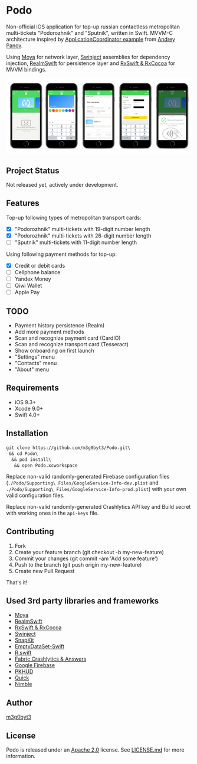 Podo
=======

Non-official iOS application for top-up russian contactless metropolitan multi-tickets "Podorozhnik" and "Sputnik", written in Swift. MVVM-C architecture inspired by [ApplicationCoordinator example](https://github.com/AndreyPanov/ApplicationCoordinator) from [Andrey Panov](https://medium.com/@panovdev). 

Using [Moya](https://github.com/Moya/Moya) for network layer, [Swinject](https://github.com/Swinject/Swinject) assemblies for dependency injection, 
 [RealmSwift](https://github.com/realm/realm-cocoa) for persistence layer and [RxSwift & RxCocoa](https://github.com/ReactiveX/RxSwift) for MVVM bindings.

![](Screenshots/iPhone1.png)


Project Status
----------------
Not released yet, actively under development.

Features
----------------
Top-up following types of metropolitan transport cards:

- [x] "Podorozhnik" multi-tickets with 19-digit number length
- [x] "Podorozhnik" multi-tickets with 26-digit number length
- [ ] "Sputnik" multi-tickets with 11-digit number length

Using following payment methods for top-up:

- [x] Credit or debit cards
- [ ] Cellphone balance
- [ ] Yandex Money
- [ ] Qiwi Wallet
- [ ] Apple Pay

TODO
----------------

- Payment history persistence (Realm)
- Add more payment methods
- Scan and recognize payment card (CardIO)
- Scan and recognize transport card (Tesseract)
- Show onboarding on first launch
- "Settings" menu
- "Contacts" menu
- "About" menu

Requirements
----------------
* iOS 9.3+
* Xcode 9.0+
* Swift 4.0+

Installation
----------------

```
git clone https://github.com/m3g0byt3/Podo.git\
 && cd Podo\
  && pod install\
   && open Podo.xcworkspace
```

Replace non-valid randomly-generated Firebase configuration files (`./Podo/Supporting\ Files/GoogleService-Info-dev.plist` and `./Podo/Supporting\ Files/GoogleService-Info-prod.plist`) with your own valid configuration files.

Replace non-valid randomly-generated Crashlytics API key and Build secret with working ones in the `api-keys` file.


Contributing
----------------
1. Fork
2. Create your feature branch (git checkout -b my-new-feature)
3. Commit your changes (git commit -am 'Add some feature')
4. Push to the branch (git push origin my-new-feature)
5. Create new Pull Request

That's it!

Used 3rd party libraries and frameworks
----------------
* [Moya](https://github.com/Moya/Moya)
* [RealmSwift](https://github.com/realm/realm-cocoa)
* [RxSwift & RxCocoa](https://github.com/ReactiveX/RxSwift)
* [Swinject](https://github.com/Swinject/Swinject)
* [SnapKit](https://github.com/SnapKit/SnapKit)
* [EmptyDataSet-Swift](https://github.com/Xiaoye220/EmptyDataSet-Swift)
* [R.swift](https://github.com/mac-cain13/R.swift)
* [Fabric Crashlytics & Answers](https://www.fabric.io/kits)
* [Google Firebase](https://firebase.google.com)
* [PKHUD](https://github.com/pkluz/PKHUD)
* [Quick](https://github.com/Quick/Quick)
* [Nimble](https://github.com/Quick/Nimble)



Author
----------------
[m3g0byt3](https://github.com/m3g0byt3)

License
----------------
Podo is released under an [Apache 2.0](https://www.apache.org/licenses/LICENSE-2.0) license. See [LICENSE.md](LICENSE.md) for more information.